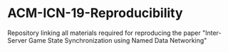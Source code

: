 # ACM-ICN-19-Reproducibility
Repository linking all materials required for reproducing the paper "Inter-Server Game State Synchronization using Named Data Networking"
